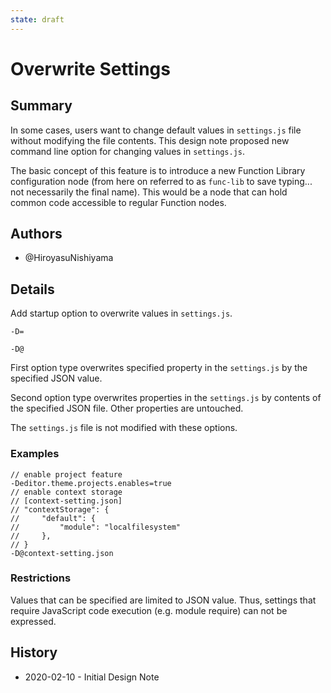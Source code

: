 ```yaml
---
state: draft
---
```


# Overwrite Settings

## Summary

In some cases, users want to change default values in `settings.js` file without modifying the file contents.  This design note proposed new command line option for changing values in `settings.js`.

The basic concept of this feature is to introduce a new Function Library
configuration node (from here on referred to as `func-lib` to save typing...
not necessarily the final name). This would be a node that can hold common code
accessible to regular Function nodes.

## Authors

 - @HiroyasuNishiyama

## Details

Add startup option to overwrite values in `settings.js`.

`-D`*<propeety path>*`=`*<JSON-value>*

`-D@`*<path-to-JSON-file>*

First option type overwrites specified property in the `settings.js` by the specified JSON value.

Second option type overwrites properties in the `settings.js` by contents of the specified JSON file. Other properties are untouched.

The `settings.js` file is not modified with these options.

### Examples

```
// enable project feature
-Deditor.theme.projects.enables=true
// enable context storage
// [context-setting.json]
// "contextStorage": {
//     "default": {
//         "module": "localfilesystem"
//     },
// }
-D@context-setting.json
```

### Restrictions

Values that can be specified are limited to JSON value.  Thus, settings that require JavaScript code execution (e.g. module require) can not be expressed.

## History

  - 2020-02-10 - Initial Design Note
